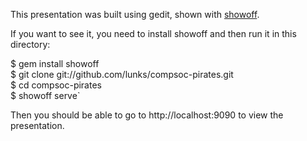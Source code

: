 
This presentation was built using gedit, shown with [showoff](http://github.com/schacon/showoff).

If you want to see it, you need to install showoff and then run
it in this directory:

  $ gem install showoff    
  $ git clone git://github.com/lunks/compsoc-pirates.git    
  $ cd compsoc-pirates      
  $ showoff serve`     

Then you should be able to go to http://localhost:9090 to view the
presentation.
